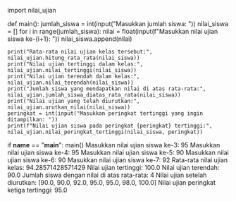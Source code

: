 import nilai_ujian

def main():
    jumlah_siswa = int(input("Masukkan jumlah siswa: "))
    nilai_siswa = []
    for i in range(jumlah_siswa):
        nilai = float(input(f"Masukkan nilai ujian siswa ke-{i+1}: "))
        nilai_siswa.append(nilai)

    print("Rata-rata nilai ujian kelas tersebut:", nilai_ujian.hitung_rata_rata(nilai_siswa))
    print("Nilai ujian tertinggi dalam kelas:", nilai_ujian.nilai_tertinggi(nilai_siswa))
    print("Nilai ujian terendah dalam kelas:", nilai_ujian.nilai_terendah(nilai_siswa))
    print("Jumlah siswa yang mendapatkan nilai di atas rata-rata:", nilai_ujian.jumlah_siswa_diatas_rata_rata(nilai_siswa))
    print("Nilai ujian yang telah diurutkan:", nilai_ujian.urutkan_nilai(nilai_siswa))
    peringkat = int(input("Masukkan peringkat tertinggi yang ingin ditampilkan: "))
    print(f"Nilai ujian siswa pada peringkat {peringkat} tertinggi:", nilai_ujian.nilai_peringkat_tertinggi(nilai_siswa, peringkat))

if __name__ == "__main__":
    main()
    Masukkan nilai ujian siswa ke-3: 95
Masukkan nilai ujian siswa ke-4: 95
Masukkan nilai ujian siswa ke-5: 90
Masukkan nilai ujian siswa ke-6: 90
Masukkan nilai ujian siswa ke-7: 92
Rata-rata nilai ujian kelas: 94.28571428571429
Nilai ujian tertinggi: 100.0
Nilai ujian terendah: 90.0
Jumlah siswa dengan nilai di atas rata-rata: 4
Nilai ujian setelah diurutkan: [90.0, 90.0, 92.0, 95.0, 95.0, 98.0, 100.0]
Nilai ujian peringkat ketiga tertinggi: 95.0
